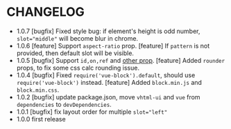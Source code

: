 # CHANGELOG

- 1.0.7 [bugfix] Fixed style bug: if element's height is odd number, `slot="middle"` will become blur in chrome.
- 1.0.6 [feature] Support `aspect-ratio` prop.
        [feature] If `pattern` is not provided, then default slot will be visible.
- 1.0.5 [bugfix] Support `id,on,ref` and [other prop](https://github.com/vuejs/babel-plugin-transform-vue-jsx#difference-from-react-jsx).
        [feature] Added `rounder` props, to fix some css calc rounding issue.
- 1.0.4 [bugfix] Fixed `require('vue-block').default`, should use `require('vue-block')` instead.
        [feature] Added `block.min.js` and `block.min.css`.
- 1.0.2 [bugfix] update package.json, move `vhtml-ui` and `vue` from `dependencies` to `devDependencies`.
- 1.0.1 [bugfix] fix layout order for multiple `slot="left"`
- 1.0.0 first release
